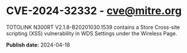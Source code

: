 # CVE-2024-32332 - cve@mitre.org

TOTOLINK N300RT V2.1.8-B20201030.1539 contains a Store Cross-site scripting (XSS) vulnerability in WDS Settings under the Wireless Page.

**Publish date:** 2024-04-18
